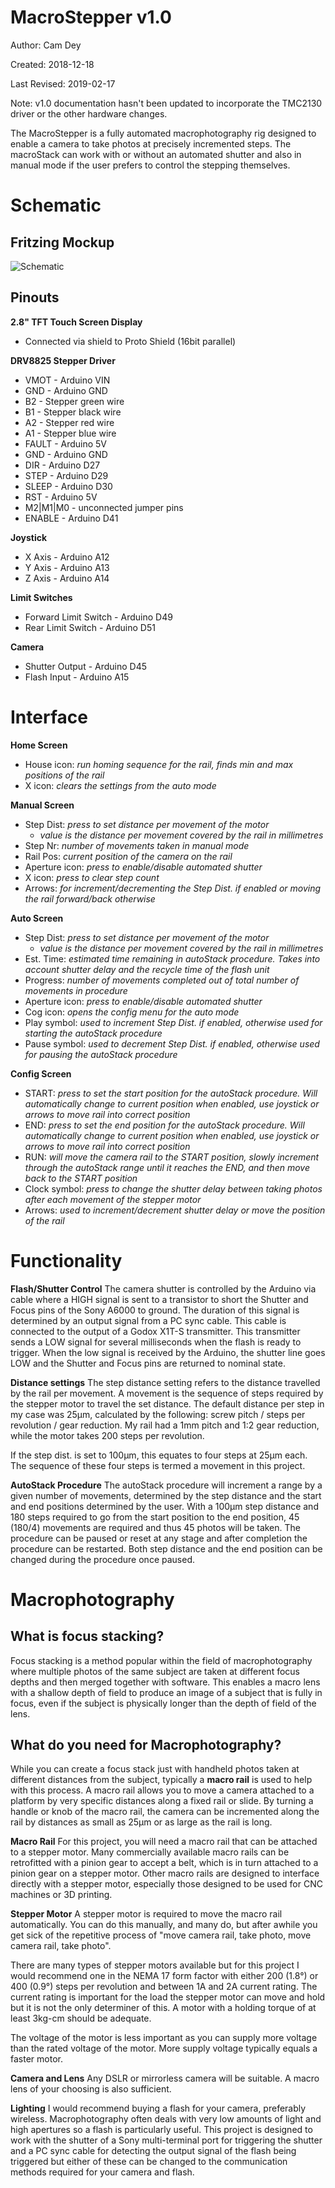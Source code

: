 # MacroStepper v1.0
Author: Cam Dey

Created: 2018-12-18

Last Revised: 2019-02-17

Note: v1.0 documentation hasn't been updated to incorporate the TMC2130 driver or the other hardware changes.

The MacroStepper is a fully automated macrophotography rig designed to enable a camera to take photos at precisely incremented steps. The macroStack can work with or without an automated shutter and also in manual mode if the user prefers to control the stepping themselves.

# Schematic
## Fritzing Mockup
![Schematic](https://raw.githubusercontent.com/camdey/MacroStepper/master/MacroStepper_schematic.png)

## Pinouts
**2.8" TFT Touch Screen Display**

 - Connected via shield to Proto Shield (16bit parallel)

**DRV8825 Stepper Driver**

 - VMOT - Arduino VIN
 - GND - Arduino GND
 - B2 - Stepper green wire
 - B1 - Stepper black wire
 - A2 - Stepper red wire
 - A1 - Stepper blue wire
 - FAULT - Arduino 5V
 - GND - Arduino GND
 - DIR - Arduino D27
 - STEP - Arduino D29
 - SLEEP - Arduino D30
 - RST - Arduino 5V
 - M2|M1|M0 - unconnected jumper pins
 - ENABLE - Arduino D41

**Joystick**

 - X Axis - Arduino A12
 - Y Axis - Arduino A13
 - Z Axis - Arduino A14

**Limit Switches**
- Forward Limit Switch - Arduino D49
- Rear Limit Switch - Arduino D51

**Camera**
- Shutter Output - Arduino D45
- Flash Input - Arduino A15


# Interface
**Home Screen**
 - House icon: _run homing sequence for the rail, finds min and max positions of the rail_
 - X icon: _clears the settings from the auto mode_
 
**Manual Screen**
 - Step Dist: _press to set distance per movement of the motor_
	 - _value is the distance per movement covered by the rail in millimetres_
 - Step Nr: _number of movements taken in manual mode_
 - Rail Pos: _current position of the camera on the rail_
 - Aperture icon: _press to enable/disable automated shutter_
 - X icon: _press to clear step count_
 - Arrows: _for increment/decrementing the Step Dist. if enabled or moving the rail forward/back otherwise_

**Auto Screen**
 - Step Dist: _press to set distance per movement of the motor_
	 - _value is the distance per movement covered by the rail in millimetres_
 - Est. Time: _estimated time remaining in autoStack procedure. Takes into account shutter delay and the recycle time of the flash unit_
 - Progress: _number of movements completed out of total number of movements in procedure_
 - Aperture icon: _press to enable/disable automated shutter_
 - Cog icon: _opens the config menu for the auto mode_
 - Play symbol: _used to increment Step Dist. if enabled, otherwise used for starting the autoStack procedure_
 - Pause symbol: _used to decrement Step Dist. if enabled, otherwise used for pausing the autoStack procedure_

**Config Screen**

 - START: _press to set the start position for the autoStack procedure. Will automatically change to current position when enabled, use joystick or arrows to move rail into correct position_
 - END: _press to set the end position for the autoStack procedure. Will automatically change to current position when enabled, use joystick or arrows to move rail into correct position_
 - RUN: _will move the camera rail to the START position, slowly increment through the autoStack range until it reaches the END, and then move back to the START position_
 - Clock symbol: _press to change the shutter delay between taking photos after each movement of the stepper motor_
 - Arrows: _used to increment/decrement shutter delay or move the position of the rail_


# Functionality
**Flash/Shutter Control**
The camera shutter is controlled by the Arduino via cable where a HIGH signal is sent to a transistor to short the Shutter and Focus pins of the Sony A6000 to ground. The duration of this signal is determined by an output signal from a PC sync cable. This cable is connected to the output of a Godox X1T-S transmitter. This transmitter sends a LOW signal for several milliseconds when the flash is ready to trigger. When the low signal is received by the Arduino, the shutter line goes LOW and the Shutter and Focus pins are returned to nominal state.

**Distance settings**
The step distance setting refers to the distance travelled by the rail per movement. A movement is the sequence of steps required by the stepper motor to travel the set distance. The default distance per step in my case was 25μm, calculated by the following: screw pitch / steps per revolution / gear reduction. My rail had a 1mm pitch and 1:2 gear reduction, while the motor takes 200 steps per revolution.

If the step dist. is set to 100μm, this equates to four steps at 25μm each. The sequence of these four steps is termed a movement in this project.

**AutoStack Procedure**
The autoStack procedure will increment a range by a given number of movements, determined by the step distance and the start and end positions determined by the user. With a 100μm step distance and 180 steps required to go from the start position to the end position, 45 (180/4) movements are required and thus 45 photos will be taken. The procedure can be paused or reset at any stage and after completion the procedure can be restarted. Both step distance and the end position can be changed during the procedure once paused.

# Macrophotography

## What is focus stacking?

Focus stacking is a method popular within the field of macrophotography where multiple photos of the same subject are taken at different focus depths and then merged together with software. This enables a macro lens with a shallow depth of field to produce an image of a subject that is fully in focus, even if the subject is physically longer than the depth of field of the lens.

## What do you need for Macrophotography?

While you can create a focus stack just with handheld photos taken at different distances from the subject, typically a **macro rail** is used to help with this process. A macro rail allows you to move a camera attached to a platform by very specific distances along a fixed rail or slide. By turning a handle or knob of the macro rail, the camera can be incremented along the rail by distances as small as 25μm or as large as the rail is long.

**Macro Rail**
For this project, you will need a macro rail that can be attached to a stepper motor. Many commercially available macro rails can be retrofitted with a pinion gear to accept a belt, which is in turn attached to a pinion gear on a stepper motor. Other macro rails are designed to interface directly with a stepper motor, especially those designed to be used for CNC machines or 3D printing.

**Stepper Motor**
A stepper motor is required to move the macro rail automatically. You can do this manually, and many do, but after awhile you get sick of the repetitive process of "move camera rail, take photo, move camera rail, take photo".

There are many types of stepper motors available but for this project I would recommend one in the NEMA 17 form factor with either 200 (1.8°) or 400 (0.9°) steps per revolution and between 1A and 2A current rating. The current rating is important for the load the stepper motor can move and hold but it is not the only determiner of this. A motor with a holding torque of at least 3kg-cm should be adequate.

The voltage of the motor is less important as you can supply more voltage than the rated voltage of the motor. More supply voltage typically equals a faster motor.

**Camera and Lens**
Any DSLR or mirrorless camera will be suitable. A macro lens of your choosing is also sufficient.

**Lighting**
I would recommend buying a flash for your camera, preferably wireless. Macrophotography often deals with very low amounts of light and high apertures so a flash is particularly useful. This project is designed to work with the shutter of a Sony multi-terminal port for triggering the shutter and a PC sync cable for detecting the output signal of the flash being triggered but either of these can be changed to the communication methods required for your camera and flash.
